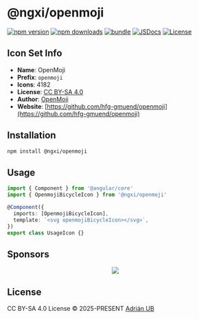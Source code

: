 # @ngxi/openmoji

[![npm version][npm-version-src]][npm-version-href]
[![npm downloads][npm-downloads-src]][npm-downloads-href]
[![bundle][bundle-src]][bundle-href]
[![JSDocs][jsdocs-src]][jsdocs-href]
[![License][license-src]][license-href]

## Icon Set Info

- **Name**: OpenMoji
- **Prefix**: `openmoji`
- **Icons**: 4182
- **License**: [CC BY-SA 4.0](https://creativecommons.org/licenses/by-sa/4.0/)
- **Author**: [OpenMoji](https://github.com/hfg-gmuend/openmoji)
- **Website**: [https://github.com/hfg-gmuend/openmoji](https://github.com/hfg-gmuend/openmoji)

## Installation

```sh
npm install @ngxi/openmoji
```

## Usage

```ts
import { Component } from '@angular/core'
import { OpenmojiBicycleIcon } from '@ngxi/openmoji'

@Component({
  imports: [OpenmojiBicycleIcon],
  template: `<svg openmojiBicycleIcon></svg>`,
})
export class UsageIcon {}
```

## Sponsors

<p align="center">
  <a href="https://cdn.jsdelivr.net/gh/adrian-ub/static/sponsors.svg">
    <img src='https://cdn.jsdelivr.net/gh/adrian-ub/static/sponsors.svg'/>
  </a>
</p>

## License

CC BY-SA 4.0 License © 2025-PRESENT [Adrián UB](https://github.com/adrian-ub)

<!-- Badges -->

[npm-version-src]: https://img.shields.io/npm/v/@ngxi/openmoji?style=flat&colorA=080f12&colorB=1fa669
[npm-version-href]: https://npmjs.com/package/@ngxi/openmoji
[npm-downloads-src]: https://img.shields.io/npm/dm/@ngxi/openmoji?style=flat&colorA=080f12&colorB=1fa669
[npm-downloads-href]: https://npmjs.com/package/@ngxi/openmoji
[bundle-src]: https://img.shields.io/bundlephobia/minzip/@ngxi/openmoji?style=flat&colorA=080f12&colorB=1fa669&label=minzip
[bundle-href]: https://bundlephobia.com/result?p=@ngxi/openmoji
[license-src]: https://img.shields.io/npm/l/@ngxi/openmoji?style=flat&colorA=080f12&colorB=1fa669
[license-href]: https://github.com/adrian-ub/ngxi/blob/main/LICENSE
[jsdocs-src]: https://img.shields.io/badge/jsdocs-reference-080f12?style=flat&colorA=080f12&colorB=1fa669
[jsdocs-href]: https://www.jsdocs.io/package/@ngxi/openmoji
